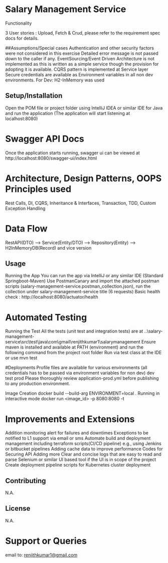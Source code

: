 # Salary Management Service

Functionality

3 User stories : Upload, Fetch & Crud, please refer to the requirement spec docs for details.

##Assumptions/Special cases
Authentication and other security factors were not considered in this exercise
Detailed error message is not passed down to the caller if any.
EventSourcing/Event Driven Architecture is not implemented as this is written as a simple service though the provision for adopting it is available.
CQRS pattern is implemented at Service layer
Secure credentials are available as Environment variables in all non dev environments.
For Dev: H2-InMemory was used

## Setup/Installation
Open the POM file or project folder using IntelliJ IDEA or similar IDE for Java and run the application (The application will start listening at localhost:8080)

# Swagger API Docs
Once the application starts running, swagger ui can be viewed at http://localhost:8080/swagger-ui/index.html

# Architecture, Design Patterns, OOPS Principles used
Rest Calls, DI, CQRS, Inheritance & Interfaces, Transaction, TDD, Custom Exception Handling 

# Data Flow
RestAPI(DTO) --> Service(Entity/DTO) --> Repository(Entity) --> H2InMemoryDB(Record) and vice version

## Usage
Running the App
You can run the app via IntelliJ or any similar IDE (Standard Springboot-Maven)
Use PostmanCanary and import the attached postman scripts (salary-management-service.postman_collection.json), run the collection under salary-management-service title (6 requests)
Basic health check : http://localhost:8080/actuator/health

# Automated Testing
Running the Test
All the tests (unit test and integration tests) are at ..\salary-management-service\src\test\java\com\gmail\renjithkumar1\salarymanagement
Ensure maven is installed and available at PATH (environment) and run the following command from the project root folder
Run via test class at the IDE or use mvn test

#Deployments
Profile files are available for various environments (all credentials has to be passed via environment variables for non dev)
dev test prod
Please thoroughly review application-prod.yml before publishing to any production environment.

Image Creation
docker build --build-arg ENVIRONMENT=local .
Running in interactive mode
docker run <image_id> -p 8080:8080 -t

# Improvements and Extensions
Addition monitoring alert for failures and downtimes
Exceptions to be notified to L1 support via email or sms
Automate build and deployment management including terraform scripts(CI/CD pipeline) e.g., using Jenkins or bitbucket pipelines
Adding cache data to improve performance
Codes for Securing API
Adding more Clear and concise logs that are easy to read and parse
Selenium or similar UI based tool if the UI is in scope of the project
Create deployment pipeline scripts for Kubernetes cluster deployment

## Contributing
N.A.

## License
N.A.

# Support or Queries
email to: renjithkumar1@gmail.com